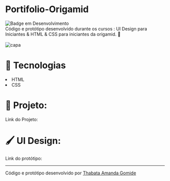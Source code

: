 # Portifolio-Origamid
![Badge em Desenvolvimento](http://img.shields.io/static/v1?label=STATUS&message=EM%20DESENVOLVIMENTO&color=GREEN&style=for-the-badge)<br>
Código e protótipo desenvolvido durante os cursos : UI Design para Iniciantes & HTML & CSS para iniciantes da origamid. 🐯
<br>
<br>
![capa](https://user-images.githubusercontent.com/63726379/224431408-22fa98e4-5105-4641-b956-dced2768c0cb.png)

# 🚀 Tecnologias
<li> HTML
<br>
<li> CSS

# 🚧 Projeto:
Link do Projeto: 

# 🖌️ UI Design:
Link do protótipo:

<hr>
Código e protótipo desenvolvido por <a href="https://www.linkedin.com/in/thabataamandagomide/">Thabata Amanda Gomide</a>

